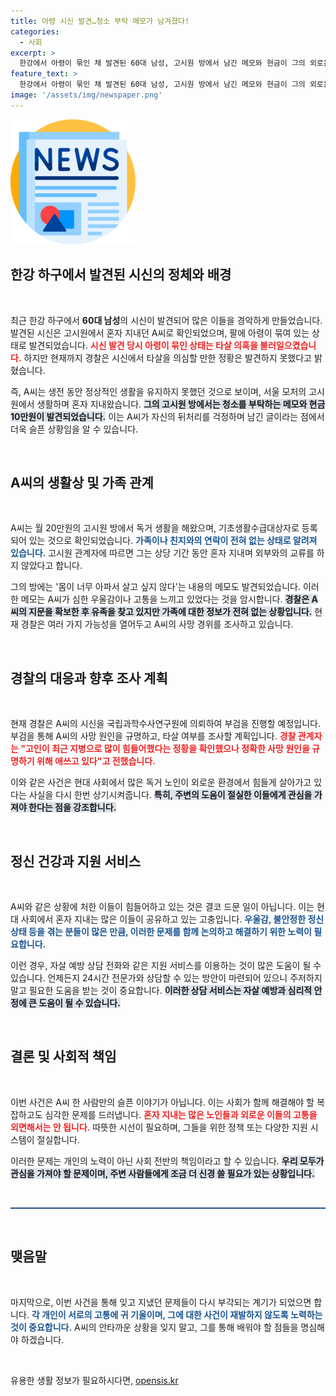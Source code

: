 ```yaml
---
title: 아령 시신 발견…청소 부탁 메모가 남겨졌다!
categories:
  - 사회
excerpt: >
  한강에서 아령이 묶인 채 발견된 60대 남성, 고시원 방에서 남긴 메모와 현금이 그의 외로운 삶을 드러내고 있다. 과연 그의 죽음에 숨겨진 진실은 무엇일까? 경찰, 타살 의혹 자초하며 조사 착수!
feature_text: >
  한강에서 아령이 묶인 채 발견된 60대 남성, 고시원 방에서 남긴 메모와 현금이 그의 외로운 삶을 드러내고 있다. 과연 그의 죽음에 숨겨진 진실은 무엇일까? 경찰, 타살 의혹 자초하며 조사 착수!
image: '/assets/img/newspaper.png'
---
```


<p><img src="/assets/img/newspaper.png" alt="kimp 속보" /></p>

<p><h2 data-ke-size="size26">한강 하구에서 발견된 시신의 정체와 배경</h2><p data-ke-size="size16">&nbsp;</p></p>

<p>최근 한강 하구에서 <b>60대 남성</b>의 시신이 발견되어 많은 이들을 경악하게 만들었습니다. 발견된 시신은 고시원에서 혼자 지내던 A씨로 확인되었으며, 팔에 아령이 묶여 있는 상태로 발견되었습니다. <b><span style="color: #ee2323;">시신 발견 당시 아령이 묶인 상태는 타살 의혹을 불러일으켰습니다.</span></b> 하지만 현재까지 경찰은 시신에서 타살을 의심할 만한 정황은 발견하지 못했다고 밝혔습니다. </p>

<p>즉, A씨는 생전 동안 정상적인 생활을 유지하지 못했던 것으로 보이며, 서울 모처의 고시원에서 생활하며 혼자 지내왔습니다. <b><span style="background-color: #21538527;">그의 고시원 방에서는 청소를 부탁하는 메모와 현금 10만원이 발견되었습니다.</span></b> 이는 A씨가 자신의 뒤처리를 걱정하며 남긴 글이라는 점에서 더욱 슬픈 상황임을 알 수 있습니다. </p>

<p data-ke-size="size16">&nbsp;</p>

<p><h2 data-ke-size="size26">A씨의 생활상 및 가족 관계</h2><p data-ke-size="size16">&nbsp;</p></p>

<p>A씨는 월 20만원의 고시원 방에서 독거 생활을 해왔으며, 기초생활수급대상자로 등록되어 있는 것으로 확인되었습니다. <b><span style="color: #1a5490;">가족이나 친지와의 연락이 전혀 없는 상태로 알려져 있습니다.</span></b> 고시원 관계자에 따르면 그는 상당 기간 동안 혼자 지내며 외부와의 교류를 하지 않았다고 합니다. </p>

<p>그의 방에는 '몸이 너무 아파서 살고 싶지 않다'는 내용의 메모도 발견되었습니다. 이러한 메모는 A씨가 심한 우울감이나 고통을 느끼고 있었다는 것을 암시합니다. <b><span style="background-color: #21538527;">경찰은 A씨의 지문을 확보한 후 유족을 찾고 있지만 가족에 대한 정보가 전혀 없는 상황입니다.</span></b> 현재 경찰은 여러 가지 가능성을 열어두고 A씨의 사망 경위를 조사하고 있습니다.</p>

<p data-ke-size="size16">&nbsp;</p>

<p><h2 data-ke-size="size26">경찰의 대응과 향후 조사 계획</h2><p data-ke-size="size16">&nbsp;</p></p>

<p>현재 경찰은 A씨의 시신을 국립과학수사연구원에 의뢰하여 부검을 진행할 예정입니다. 부검을 통해 A씨의 사망 원인을 규명하고, 타살 여부를 조사할 계획입니다. <b><span style="color: #ee2323;">경찰 관계자는 "고인이 최근 지병으로 많이 힘들어했다는 정황을 확인했으나 정확한 사망 원인을 규명하기 위해 애쓰고 있다"고 전했습니다.</span></b> </p>

<p>이와 같은 사건은 현대 사회에서 많은 독거 노인이 외로운 환경에서 힘들게 살아가고 있다는 사실을 다시 한번 상기시켜줍니다. <b><span style="background-color: #21538527;">특히, 주변의 도움이 절실한 이들에게 관심을 가져야 한다는 점을 강조합니다.</span></b></p>

<p data-ke-size="size16">&nbsp;</p>

<p><h2 data-ke-size="size26">정신 건강과 지원 서비스</h2><p data-ke-size="size16">&nbsp;</p></p>

<p>A씨와 같은 상황에 처한 이들이 힘들어하고 있는 것은 결코 드문 일이 아닙니다. 이는 현대 사회에서 혼자 지내는 많은 이들이 공유하고 있는 고충입니다. <b><span style="color: #1a5490;">우울감, 불안정한 정신 상태 등을 겪는 분들이 많은 만큼, 이러한 문제를 함께 논의하고 해결하기 위한 노력이 필요합니다.</span></b> </p>

<p>이런 경우, 자살 예방 상담 전화와 같은 지원 서비스를 이용하는 것이 많은 도움이 될 수 있습니다. 언제든지 24시간 전문가와 상담할 수 있는 방안이 마련되어 있으니 주저하지 말고 필요한 도움을 받는 것이 중요합니다. <b><span style="background-color: #21538527;">이러한 상담 서비스는 자살 예방과 심리적 안정에 큰 도움이 될 수 있습니다.</span></b> </p>

<p data-ke-size="size16">&nbsp;</p>

<p><h2 data-ke-size="size26">결론 및 사회적 책임</h2><p data-ke-size="size16">&nbsp;</p></p>

<p>이번 사건은 A씨 한 사람만의 슬픈 이야기가 아닙니다. 이는 사회가 함께 해결해야 할 복잡하고도 심각한 문제를 드러냅니다. <b><span style="color: #ee2323;">혼자 지내는 많은 노인들과 외로운 이들의 고통을 외면해서는 안 됩니다.</span></b> 따뜻한 시선이 필요하며, 그들을 위한 정책 또는 다양한 지원 시스템이 절실합니다. </p>

<p>이러한 문제는 개인의 노력이 아닌 사회 전반의 책임이라고 할 수 있습니다. <b><span style="background-color: #21538527;">우리 모두가 관심을 가져야 할 문제이며, 주변 사람들에게 조금 더 신경 쓸 필요가 있는 상황입니다.</span></b> </p>

<p data-ke-size="size16">&nbsp;</p>

<hr style="height: 2px; background-color: #215385; border: none;" />

<p data-ke-size="size16">&nbsp;</p>

<p><h2 data-ke-size="size26">맺음말</h2><p data-ke-size="size16">&nbsp;</p></p>

<p>마지막으로, 이번 사건을 통해 잊고 지냈던 문제들이 다시 부각되는 계기가 되었으면 합니다. <b><span style="color: #1a5490;">각 개인이 서로의 고통에 귀 기울이며, 그에 대한 사건이 재발하지 않도록 노력하는 것이 중요합니다.</span></b> A씨의 안타까운 상황을 잊지 말고, 그를 통해 배워야 할 점들을 명심해야 하겠습니다. </p>

<p data-ke-size="size16">&nbsp;</p>
유용한 생활 정보가 필요하시다면, <a href="https://opensis.kr" rel="dofollow">opensis.kr</a>


